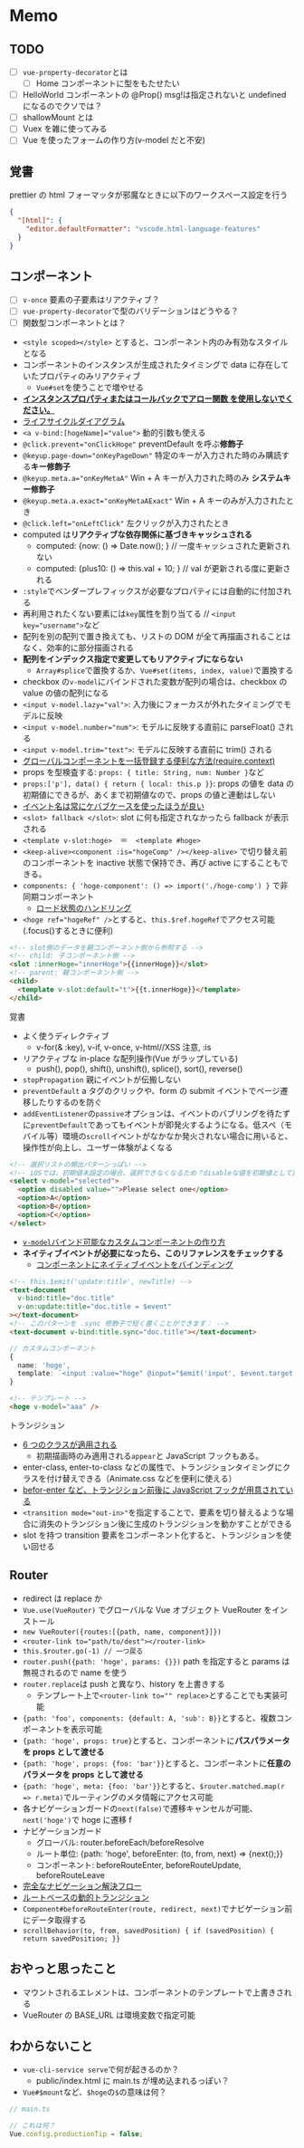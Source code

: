# Memo

## TODO

- [ ] `vue-property-decorator`とは
  - [ ] Home コンポーネントに型をもたせたい
- [ ] HelloWorld コンポーネントの @Prop() msg!は指定されないと undefined になるのでクソでは？
- [ ] shallowMount とは
- [ ] Vuex を雑に使ってみる
- [ ] Vue を使ったフォームの作り方(v-model だと不安)

## 覚書

prettier の html フォーマッタが邪魔なときに以下のワークスペース設定を行う

```json
{
  "[html]": {
    "editor.defaultFormatter": "vscode.html-language-features"
  }
}
```

## コンポーネント

- [ ] `v-once` 要素の子要素はリアクティブ？
- [ ] `vue-property-decorator`で型のバリデーションはどうやる？
- [ ] 関数型コンポーネントとは？

- `<style scoped></style>` とすると、コンポーネント内のみ有効なスタイルとなる
- コンポーネントのインスタンスが生成されたタイミングで data に存在していたプロパティのみリアクティブ
  - `Vue#set`を使うことで増やせる
- **[インスタンスプロパティまたはコールバックでアロー関数 を使用しないでください。](https://jp.vuejs.org/v2/guide/instance.html#%E3%82%A4%E3%83%B3%E3%82%B9%E3%82%BF%E3%83%B3%E3%82%B9%E3%83%A9%E3%82%A4%E3%83%95%E3%82%B5%E3%82%A4%E3%82%AF%E3%83%AB%E3%83%95%E3%83%83%E3%82%AF)**
- [ライフサイクルダイアグラム](https://jp.vuejs.org/v2/guide/instance.html#%E3%83%A9%E3%82%A4%E3%83%95%E3%82%B5%E3%82%A4%E3%82%AF%E3%83%AB%E3%83%80%E3%82%A4%E3%82%A2%E3%82%B0%E3%83%A9%E3%83%A0)
- `<a v-bind:[hogeName]="value">` 動的引数も使える
- `@click.prevent="onClickHoge"` preventDefault を呼ぶ**修飾子**
- `@keyup.page-down="onKeyPageDown"` 特定のキーが入力された時のみ購読する**キー修飾子**
- `@keyup.meta.a="onKeyMetaA"` Win + A キーが入力された時のみ **システムキー修飾子**
- `@keyup.meta.a.exact="onKeyMetaAExact"` Win + A キーのみが入力されたとき
- `@click.left="onLeftClick"` 左クリックが入力されたとき
- computed は**リアクティブな依存関係に基づきキャッシュされる**
  - computed: {now: () => Date.now(); } // 一度キャッシュされた更新されない
  - computed: {plus10: () => this.val + 10; } // val が更新される度に更新される
- `:style`でベンダープレフィックスが必要なプロパティには自動的に付加される
- 再利用されたくない要素には`key`属性を割り当てる // `<input key="username">`など
- 配列を別の配列で置き換えても、リストの DOM が全て再描画されることはなく、効率的に部分描画される
- **配列をインデックス指定で変更してもリアクティブにならない**
  - `Array#splice`で置換するか、`Vue#set(items, index, value)`で置換する
- checkbox の`v-model`にバインドされた変数が配列の場合は、checkbox の value の値の配列になる
- `<input v-model.lazy="val">`: 入力後にフォーカスが外れたタイミングでモデルに反映
- `<input v-model.number="num">`: モデルに反映する直前に parseFloat() される
- `<input v-model.trim="text">`: モデルに反映する直前に trim() される
- [グローバルコンポーネントを一括登録する便利な方法(require.context)](https://github.com/chrisvfritz/vue-enterprise-boilerplate/blob/master/src/components/_globals.js)
- props を型検査する: `props: { title: String, num: Number }`など
- `props:['p'], data() { return { local: this.p }}`: props の値を data の初期値にできるが、あくまで初期値なので、props の値と連動はしない
- [イベント名は常にケバブケースを使ったほうが良い](https://jp.vuejs.org/v2/guide/components-custom-events.html#%E3%82%A4%E3%83%99%E3%83%B3%E3%83%88%E5%90%8D)
- `<slot> fallback </slot>`: slot に何も指定されなかったら fallback が表示される
- `<template v-slot:hoge>`　＝　`<template #hoge>`
- `<keep-alive><component :is="hogeComp" /></keep-alive>` で切り替え前のコンポーネントを inactive 状態で保持でき、再び active にすることもできる。
- `components: { 'hoge-component': () => import('./hoge-comp') }` で非同期コンポーネント
  - [ロード状態のハンドリング](https://jp.vuejs.org/v2/guide/components-dynamic-async.html#%E3%83%AD%E3%83%BC%E3%83%89%E7%8A%B6%E6%85%8B%E3%81%AE%E3%83%8F%E3%83%B3%E3%83%89%E3%83%AA%E3%83%B3%E3%82%B0)
- `<hoge ref="hogeRef" />`とすると、`this.$ref.hogeRef`でアクセス可能(.focus()するときに便利)

```html
<!-- slot側のデータを親コンポーネント側から参照する -->
<!-- child: 子コンポーネント側 -->
<slot :innerHoge="innerHoge">{{innerHoge}}</slot>
<!-- parent: 親コンポーネント側 -->
<child>
  <template v-slot:default="t">{{t.innerHoge}}</template>
</child>
```

覚書

- よく使うディレクティブ
  - v-for(& :key), v-if, v-once, v-html//XSS 注意, :is
- リアクティブな in-place な配列操作(Vue がラップしている)
  - push(), pop(), shift(), unshift(), splice(), sort(), reverse()
- `stopPropagation` 親にイベントが伝搬しない
- `preventDefault` a タグのクリックや、form の submit イベントでページ遷移したりするのを防ぐ
- `addEventListener`の`passive`オプションは、イベントのバブリングを待たずに`preventDefault`であってもイベントが即発火するようになる。低スペ（モバイル等）環境の`scroll`イベントがなかなか発火されない場合に用いると、操作性が向上し、ユーザー体験がよくなる

```html
<!-- 選択リストの頻出パターンっぽい -->
<!-- iOSでは、初期値未設定の場合、選択できなくなるため？disableな値を初期値として設定したほうが良い -->
<select v-model="selected">
  <option disabled value="">Please select one</option>
  <option>A</option>
  <option>B</option>
  <option>C</option>
</select>
```

- [`v-model`バインド可能なカスタムコンポーネントの作り方](https://jp.vuejs.org/v2/guide/components-custom-events.html#v-model-%E3%82%92%E4%BD%BF%E3%81%A3%E3%81%9F%E3%82%B3%E3%83%B3%E3%83%9D%E3%83%BC%E3%83%8D%E3%83%B3%E3%83%88%E3%81%AE%E3%82%AB%E3%82%B9%E3%82%BF%E3%83%9E%E3%82%A4%E3%82%BA)
- **ネイティブイベントが必要になったら、このリファレンスをチェックする**
  - [コンポーネントにネイティブイベントをバインディング](https://jp.vuejs.org/v2/guide/components-custom-events.html#%E3%82%B3%E3%83%B3%E3%83%9D%E3%83%BC%E3%83%8D%E3%83%B3%E3%83%88%E3%81%AB%E3%83%8D%E3%82%A4%E3%83%86%E3%82%A3%E3%83%96%E3%82%A4%E3%83%99%E3%83%B3%E3%83%88%E3%82%92%E3%83%90%E3%82%A4%E3%83%B3%E3%83%87%E3%82%A3%E3%83%B3%E3%82%B0)

```html
<!-- this.$emit('update:title', newTitle) -->
<text-document
  v-bind:title="doc.title"
  v-on:update:title="doc.title = $event"
></text-document>
<!-- このパターンを .sync 修飾子で短く書くことができます： -->
<text-document v-bind:title.sync="doc.title"></text-document>
```

```ts
// カスタムコンポーネント
{
  name: 'hoge',
  template: `<input :value="hoge" @input="$emit('input', $event.target.value)">`;
}
```

```html
<!-- テンプレート -->
<hoge v-model="aaa" />
```

トランジション

- [6 つのクラスが適用される](https://jp.vuejs.org/v2/guide/transitions.html#%E3%83%88%E3%83%A9%E3%83%B3%E3%82%B8%E3%82%B7%E3%83%A7%E3%83%B3%E3%82%AF%E3%83%A9%E3%82%B9)
  - 初期描画時のみ適用される`appear`と JavaScript フックもある。
- enter-class, enter-to-class などの属性で、トランジションタイミングにクラスを付け替えできる（Animate.css などを便利に使える）
- [befor-enter など、トランジション前後に JavaScript フックが用意されている](https://jp.vuejs.org/v2/guide/transitions.html#JavaScript-%E3%83%95%E3%83%83%E3%82%AF)
- `<transition mode="out-in>"`を指定することで、要素を切り替えるような場合に消失のトランジション後に生成のトランジションを動かすことができる
- slot を持つ transition 要素をコンポーネント化すると、トランジションを使い回せる

## Router

- redirect は replace か
- `Vue.use(VueRouter)` でグローバルな Vue オブジェクト VueRouter をインストール
- `new VueRouter({routes:[{path, name, component}]})`
- `<router-link to="path/to/dest"></router-link>`
- `this.$router.go(-1) // 一つ戻る`
- `router.push({path: 'hoge', params: {}})` path を指定すると params は無視されるので name を使う
- `router.replace`は push と異なり、history を上書きする
  - テンプレート上で`<router-link to="" replace>`とすることでも実装可能
- `{path: 'foo', components: {default: A, 'sub': B}}`とすると、複数コンポーネントを表示可能
- `{path: 'hoge', props: true}`とすると、コンポーネントに**パスパラメータを props として渡せる**
- `{path: 'hoge', props: {foo: 'bar'}}`とすると、コンポーネントに**任意のパラメータを props として渡せる**
- `{path: 'hoge', meta: {foo: 'bar'}}`とすると、`$router.matched.map(r => r.meta)`でルーティングのメタ情報にアクセス可能
- 各ナビゲーションガードの`next(false)`で遷移キャンセルが可能、`next('hoge')`で hoge に遷移 f
- ナビゲーションガード
  - グローバル: router.beforeEach/beforeResolve
  - ルート単位: {path: 'hoge', beforeEnter: (to, from, next) => {next();}}
  - コンポーネント: beforeRouteEnter, beforeRouteUpdate, beforeRouteLeave
- [完全なナビゲーション解決フロー](https://router.vuejs.org/ja/guide/advanced/navigation-guards.html#%E5%AE%8C%E5%85%A8%E3%81%AA%E3%83%8A%E3%83%93%E3%82%B2%E3%83%BC%E3%82%B7%E3%83%A7%E3%83%B3%E8%A7%A3%E6%B1%BA%E3%83%95%E3%83%AD%E3%83%BC)
- [ルートベースの動的トランジション](https://router.vuejs.org/ja/guide/advanced/transitions.html#%E3%83%AB%E3%83%BC%E3%83%88%E3%83%99%E3%83%BC%E3%82%B9%E3%81%AE%E5%8B%95%E7%9A%84%E3%83%88%E3%83%A9%E3%83%B3%E3%82%B8%E3%82%B7%E3%83%A7%E3%83%B3)
- `Component#beforeRouteEnter(route, redirect, next)`でナビゲーション前にデータ取得する
- `scrollBehavior(to, from, savedPosition) { if (savedPosition) { return savedPosition; }}`

## おやっと思ったこと

- マウントされるエレメントは、コンポーネントのテンプレートで上書きされる
- VueRouter の BASE_URL は環境変数で指定可能

## わからないこと

- `vue-cli-service serve`で何が起きるのか？
  - public/index.html に main.ts が埋め込まれるっぽい？
- `Vue#$mount`など、`$hoge`の`$`の意味は何？

```ts
// main.ts

// これは何？
Vue.config.productionTip = false;
```

